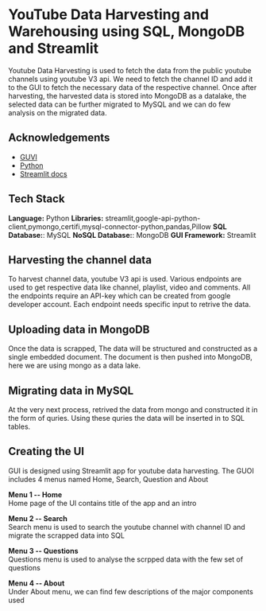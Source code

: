 
# YouTube Data Harvesting and Warehousing using SQL, MongoDB and Streamlit

Youtube Data Harvesting is used to fetch the data from the public youtube channels using youtube V3 api. We need to fetch the channel ID and add it to the GUI to fetch the necessary data of the respective channel. Once after harvesting, the harvested data is stored into MongoDB as a datalake, the selected data can be further migrated to MySQL and we can do few analysis on the migrated data.


## Acknowledgements

 - [GUVI](https://www.guvi.in/)
 - [Python](https://www.python.org/dev/peps/pep-0008/)
 - [Streamlit docs](https://docs.streamlit.io/)


## Tech Stack

**Language:** Python
**Libraries:** streamlit,google-api-python-client,pymongo,certifi,mysql-connector-python,pandas,Pillow
**SQL Database:**: MySQL
**NoSQL Database:**: MongoDB
**GUI Framework:** Streamlit


## Harvesting the channel data
To harvest channel data, youtube V3 api is used. Various endpoints are used to get respective data like channel, playlist, video and comments. All the endpoints require an API-key which can be created from google developer account. Each endpoint needs specific input to retrive the data.

## Uploading data in MongoDB
Once the data is scrapped, The data will be structured and constructed as a single embedded document. The document is then pushed into MongoDB, here we are using mongo as a data lake.

## Migrating data in MySQL
At the very next process, retrived the data from mongo and constructed it in the form of quries. Using these quries the data will be inserted in to SQL tables.

## Creating the UI
GUI is designed using Streamlit app for youtube data harvesting. The GUOI includes 4 menus named Home, Search, Question and About

**Menu 1 -- Home**  
Home page of the UI contains title of the app and an intro

**Menu 2 -- Search**  
Search menu is used to search the youtube channel with channel ID and migrate the scrapped data into SQL

**Menu 3 -- Questions**  
Questions menu is used to analyse the scrpped data with the few set of questions

**Menu 4 -- About**  
Under About menu, we can find few descriptions of the major components used
